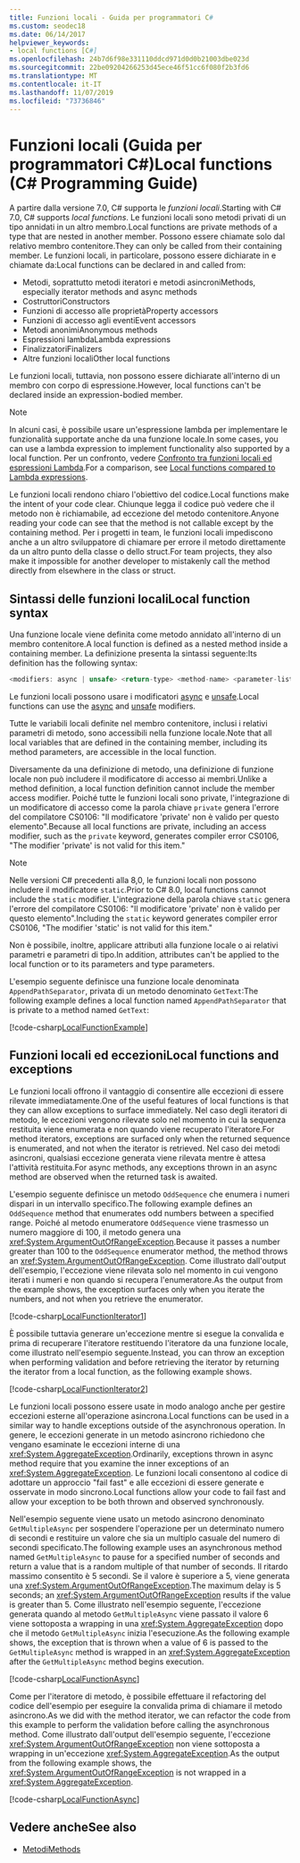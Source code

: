 ```yaml
---
title: Funzioni locali - Guida per programmatori C#
ms.custom: seodec18
ms.date: 06/14/2017
helpviewer_keywords:
- local functions [C#]
ms.openlocfilehash: 24b7d6f98e331110ddcd971d0d0b21003dbe023d
ms.sourcegitcommit: 22be09204266253d45ece46f51cc6f080f2b3fd6
ms.translationtype: MT
ms.contentlocale: it-IT
ms.lasthandoff: 11/07/2019
ms.locfileid: "73736846"
---
```

# <a name="local-functions-c-programming-guide"></a><span data-ttu-id="0e26f-102">Funzioni locali (Guida per programmatori C#)</span><span class="sxs-lookup"><span data-stu-id="0e26f-102">Local functions (C# Programming Guide)</span></span>

<span data-ttu-id="0e26f-103">A partire dalla versione 7.0, C# supporta le *funzioni locali*.</span><span class="sxs-lookup"><span data-stu-id="0e26f-103">Starting with C# 7.0, C# supports *local functions*.</span></span> <span data-ttu-id="0e26f-104">Le funzioni locali sono metodi privati di un tipo annidati in un altro membro.</span><span class="sxs-lookup"><span data-stu-id="0e26f-104">Local functions are private methods of a type that are nested in another member.</span></span> <span data-ttu-id="0e26f-105">Possono essere chiamate solo dal relativo membro contenitore.</span><span class="sxs-lookup"><span data-stu-id="0e26f-105">They can only be called from their containing member.</span></span> <span data-ttu-id="0e26f-106">Le funzioni locali, in particolare, possono essere dichiarate in e chiamate da:</span><span class="sxs-lookup"><span data-stu-id="0e26f-106">Local functions can be declared in and called from:</span></span>

- <span data-ttu-id="0e26f-107">Metodi, soprattutto metodi iteratori e metodi asincroni</span><span class="sxs-lookup"><span data-stu-id="0e26f-107">Methods, especially iterator methods and async methods</span></span>
- <span data-ttu-id="0e26f-108">Costruttori</span><span class="sxs-lookup"><span data-stu-id="0e26f-108">Constructors</span></span>
- <span data-ttu-id="0e26f-109">Funzioni di accesso alle proprietà</span><span class="sxs-lookup"><span data-stu-id="0e26f-109">Property accessors</span></span>
- <span data-ttu-id="0e26f-110">Funzioni di accesso agli eventi</span><span class="sxs-lookup"><span data-stu-id="0e26f-110">Event accessors</span></span>
- <span data-ttu-id="0e26f-111">Metodi anonimi</span><span class="sxs-lookup"><span data-stu-id="0e26f-111">Anonymous methods</span></span>
- <span data-ttu-id="0e26f-112">Espressioni lambda</span><span class="sxs-lookup"><span data-stu-id="0e26f-112">Lambda expressions</span></span>
- <span data-ttu-id="0e26f-113">Finalizzatori</span><span class="sxs-lookup"><span data-stu-id="0e26f-113">Finalizers</span></span>
- <span data-ttu-id="0e26f-114">Altre funzioni locali</span><span class="sxs-lookup"><span data-stu-id="0e26f-114">Other local functions</span></span>

<span data-ttu-id="0e26f-115">Le funzioni locali, tuttavia, non possono essere dichiarate all'interno di un membro con corpo di espressione.</span><span class="sxs-lookup"><span data-stu-id="0e26f-115">However, local functions can't be declared inside an expression-bodied member.</span></span>

> [!NOTE]
> <span data-ttu-id="0e26f-116">In alcuni casi, è possibile usare un'espressione lambda per implementare le funzionalità supportate anche da una funzione locale.</span><span class="sxs-lookup"><span data-stu-id="0e26f-116">In some cases, you can use a lambda expression to implement functionality also supported by a local function.</span></span> <span data-ttu-id="0e26f-117">Per un confronto, vedere [Confronto tra funzioni locali ed espressioni Lambda](../../local-functions-vs-lambdas.md).</span><span class="sxs-lookup"><span data-stu-id="0e26f-117">For a comparison, see [Local functions compared to Lambda expressions](../../local-functions-vs-lambdas.md).</span></span>

<span data-ttu-id="0e26f-118">Le funzioni locali rendono chiaro l'obiettivo del codice.</span><span class="sxs-lookup"><span data-stu-id="0e26f-118">Local functions make the intent of your code clear.</span></span> <span data-ttu-id="0e26f-119">Chiunque legga il codice può vedere che il metodo non è richiamabile, ad eccezione del metodo contenitore.</span><span class="sxs-lookup"><span data-stu-id="0e26f-119">Anyone reading your code can see that the method is not callable except by the containing method.</span></span> <span data-ttu-id="0e26f-120">Per i progetti in team, le funzioni locali impediscono anche a un altro sviluppatore di chiamare per errore il metodo direttamente da un altro punto della classe o dello struct.</span><span class="sxs-lookup"><span data-stu-id="0e26f-120">For team projects, they also make it impossible for another developer to mistakenly call the method directly from elsewhere in the class or struct.</span></span>
 
## <a name="local-function-syntax"></a><span data-ttu-id="0e26f-121">Sintassi delle funzioni locali</span><span class="sxs-lookup"><span data-stu-id="0e26f-121">Local function syntax</span></span>

<span data-ttu-id="0e26f-122">Una funzione locale viene definita come metodo annidato all'interno di un membro contenitore.</span><span class="sxs-lookup"><span data-stu-id="0e26f-122">A local function is defined as a nested method inside a containing member.</span></span> <span data-ttu-id="0e26f-123">La definizione presenta la sintassi seguente:</span><span class="sxs-lookup"><span data-stu-id="0e26f-123">Its definition has the following syntax:</span></span>

```csharp
<modifiers: async | unsafe> <return-type> <method-name> <parameter-list>
```

<span data-ttu-id="0e26f-124">Le funzioni locali possono usare i modificatori [async](../../language-reference/keywords/async.md) e [unsafe](../../language-reference/keywords/unsafe.md).</span><span class="sxs-lookup"><span data-stu-id="0e26f-124">Local functions can use the [async](../../language-reference/keywords/async.md) and [unsafe](../../language-reference/keywords/unsafe.md) modifiers.</span></span> 

<span data-ttu-id="0e26f-125">Tutte le variabili locali definite nel membro contenitore, inclusi i relativi parametri di metodo, sono accessibili nella funzione locale.</span><span class="sxs-lookup"><span data-stu-id="0e26f-125">Note that all local variables that are defined in the containing member, including its method parameters, are accessible in the local function.</span></span> 

<span data-ttu-id="0e26f-126">Diversamente da una definizione di metodo, una definizione di funzione locale non può includere il modificatore di accesso ai membri.</span><span class="sxs-lookup"><span data-stu-id="0e26f-126">Unlike a method definition, a local function definition cannot include the member access modifier.</span></span> <span data-ttu-id="0e26f-127">Poiché tutte le funzioni locali sono private, l'integrazione di un modificatore di accesso come la parola chiave `private` genera l'errore del compilatore CS0106: "Il modificatore 'private' non è valido per questo elemento".</span><span class="sxs-lookup"><span data-stu-id="0e26f-127">Because all local functions are private, including an access modifier, such as the `private` keyword, generates compiler error CS0106, "The modifier 'private' is not valid for this item."</span></span>

> [!NOTE]
> <span data-ttu-id="0e26f-128">Nelle versioni C# precedenti alla 8,0, le funzioni locali non possono includere il modificatore `static`.</span><span class="sxs-lookup"><span data-stu-id="0e26f-128">Prior to C# 8.0, local functions cannot include the `static` modifier.</span></span> <span data-ttu-id="0e26f-129">L'integrazione della parola chiave `static` genera l'errore del compilatore CS0106: "Il modificatore 'private' non è valido per questo elemento".</span><span class="sxs-lookup"><span data-stu-id="0e26f-129">Including the `static` keyword generates compiler error CS0106, "The modifier 'static' is not valid for this item."</span></span>

<span data-ttu-id="0e26f-130">Non è possibile, inoltre, applicare attributi alla funzione locale o ai relativi parametri e parametri di tipo.</span><span class="sxs-lookup"><span data-stu-id="0e26f-130">In addition, attributes can't be applied to the local function or to its parameters and type parameters.</span></span> 
 
<span data-ttu-id="0e26f-131">L'esempio seguente definisce una funzione locale denominata `AppendPathSeparator`, privata di un metodo denominato `GetText`:</span><span class="sxs-lookup"><span data-stu-id="0e26f-131">The following example defines a local function named `AppendPathSeparator` that is private to a method named `GetText`:</span></span>
   
[!code-csharp[LocalFunctionExample](~/samples/snippets/csharp/programming-guide/classes-and-structs/local-functions1.cs)]  
   
## <a name="local-functions-and-exceptions"></a><span data-ttu-id="0e26f-132">Funzioni locali ed eccezioni</span><span class="sxs-lookup"><span data-stu-id="0e26f-132">Local functions and exceptions</span></span>

<span data-ttu-id="0e26f-133">Le funzioni locali offrono il vantaggio di consentire alle eccezioni di essere rilevate immediatamente.</span><span class="sxs-lookup"><span data-stu-id="0e26f-133">One of the useful features of local functions is that they can allow exceptions to surface immediately.</span></span> <span data-ttu-id="0e26f-134">Nel caso degli iteratori di metodo, le eccezioni vengono rilevate solo nel momento in cui la sequenza restituita viene enumerata e non quando viene recuperato l'iteratore.</span><span class="sxs-lookup"><span data-stu-id="0e26f-134">For method iterators, exceptions are surfaced only when the returned sequence is enumerated, and not when the iterator is retrieved.</span></span> <span data-ttu-id="0e26f-135">Nel caso dei metodi asincroni, qualsiasi eccezione generata viene rilevata mentre è attesa l'attività restituita.</span><span class="sxs-lookup"><span data-stu-id="0e26f-135">For async methods, any exceptions thrown in an async method are observed when the returned task is awaited.</span></span> 

<span data-ttu-id="0e26f-136">L'esempio seguente definisce un metodo `OddSequence` che enumera i numeri dispari in un intervallo specifico.</span><span class="sxs-lookup"><span data-stu-id="0e26f-136">The following example defines an `OddSequence` method that enumerates odd numbers between a specified range.</span></span> <span data-ttu-id="0e26f-137">Poiché al metodo enumeratore `OddSequence` viene trasmesso un numero maggiore di 100, il metodo genera una <xref:System.ArgumentOutOfRangeException>.</span><span class="sxs-lookup"><span data-stu-id="0e26f-137">Because it passes a number greater than 100 to the `OddSequence` enumerator method, the method throws an <xref:System.ArgumentOutOfRangeException>.</span></span> <span data-ttu-id="0e26f-138">Come illustrato dall'output dell'esempio, l'eccezione viene rilevata solo nel momento in cui vengono iterati i numeri e non quando si recupera l'enumeratore.</span><span class="sxs-lookup"><span data-stu-id="0e26f-138">As the output from the example shows, the exception surfaces only when you iterate the numbers, and not when you retrieve the enumerator.</span></span>

[!code-csharp[LocalFunctionIterator1](~/samples/snippets/csharp/programming-guide/classes-and-structs/local-functions-iterator1.cs)] 

<span data-ttu-id="0e26f-139">È possibile tuttavia generare un'eccezione mentre si esegue la convalida e prima di recuperare l'iteratore restituendo l'iteratore da una funzione locale, come illustrato nell'esempio seguente.</span><span class="sxs-lookup"><span data-stu-id="0e26f-139">Instead, you can throw an exception when performing validation and before retrieving the iterator by returning the iterator from a local function, as the following example shows.</span></span>

[!code-csharp[LocalFunctionIterator2](~/samples/snippets/csharp/programming-guide/classes-and-structs/local-functions-iterator2.cs)]

<span data-ttu-id="0e26f-140">Le funzioni locali possono essere usate in modo analogo anche per gestire eccezioni esterne all'operazione asincrona.</span><span class="sxs-lookup"><span data-stu-id="0e26f-140">Local functions can be used in a similar way to handle exceptions outside of the asynchronous operation.</span></span> <span data-ttu-id="0e26f-141">In genere, le eccezioni generate in un metodo asincrono richiedono che vengano esaminate le eccezioni interne di una <xref:System.AggregateException>.</span><span class="sxs-lookup"><span data-stu-id="0e26f-141">Ordinarily, exceptions thrown in async method require that you examine the inner exceptions of an <xref:System.AggregateException>.</span></span> <span data-ttu-id="0e26f-142">Le funzioni locali consentono al codice di adottare un approccio "fail fast" e alle eccezioni di essere generate e osservate in modo sincrono.</span><span class="sxs-lookup"><span data-stu-id="0e26f-142">Local functions allow your code to fail fast and allow your exception to be both thrown and observed synchronously.</span></span>

<span data-ttu-id="0e26f-143">Nell'esempio seguente viene usato un metodo asincrono denominato `GetMultipleAsync` per sospendere l'operazione per un determinato numero di secondi e restituire un valore che sia un multiplo casuale del numero di secondi specificato.</span><span class="sxs-lookup"><span data-stu-id="0e26f-143">The following example uses an asynchronous method named `GetMultipleAsync` to pause for a specified number of seconds and return a value that is a random multiple of that number of seconds.</span></span> <span data-ttu-id="0e26f-144">Il ritardo massimo consentito è 5 secondi. Se il valore è superiore a 5, viene generata una <xref:System.ArgumentOutOfRangeException>.</span><span class="sxs-lookup"><span data-stu-id="0e26f-144">The maximum delay is 5 seconds; an <xref:System.ArgumentOutOfRangeException> results if the value is greater than 5.</span></span> <span data-ttu-id="0e26f-145">Come illustrato nell'esempio seguente, l'eccezione generata quando al metodo `GetMultipleAsync` viene passato il valore 6 viene sottoposta a wrapping in una <xref:System.AggregateException> dopo che il metodo `GetMultipleAsync` inizia l'esecuzione.</span><span class="sxs-lookup"><span data-stu-id="0e26f-145">As the following example shows, the exception that is thrown when a value of 6 is passed to the `GetMultipleAsync` method is wrapped in an <xref:System.AggregateException> after the `GetMultipleAsync` method begins execution.</span></span>

[!code-csharp[LocalFunctionAsync](~/samples/snippets/csharp/programming-guide/classes-and-structs/local-functions-async1.cs)] 

<span data-ttu-id="0e26f-146">Come per l'iteratore di metodo, è possibile effettuare il refactoring del codice dell'esempio per eseguire la convalida prima di chiamare il metodo asincrono.</span><span class="sxs-lookup"><span data-stu-id="0e26f-146">As we did with the method iterator, we can refactor the code from this example to perform the validation before calling the asynchronous method.</span></span> <span data-ttu-id="0e26f-147">Come illustrato dall'output dell'esempio seguente, l'eccezione <xref:System.ArgumentOutOfRangeException> non viene sottoposta a wrapping in un'eccezione <xref:System.AggregateException>.</span><span class="sxs-lookup"><span data-stu-id="0e26f-147">As the output from the following example shows, the <xref:System.ArgumentOutOfRangeException> is not wrapped in a <xref:System.AggregateException>.</span></span>

[!code-csharp[LocalFunctionAsync](~/samples/snippets/csharp/programming-guide/classes-and-structs/local-functions-async2.cs)] 

## <a name="see-also"></a><span data-ttu-id="0e26f-148">Vedere anche</span><span class="sxs-lookup"><span data-stu-id="0e26f-148">See also</span></span>

- [<span data-ttu-id="0e26f-149">Metodi</span><span class="sxs-lookup"><span data-stu-id="0e26f-149">Methods</span></span>](methods.md)
